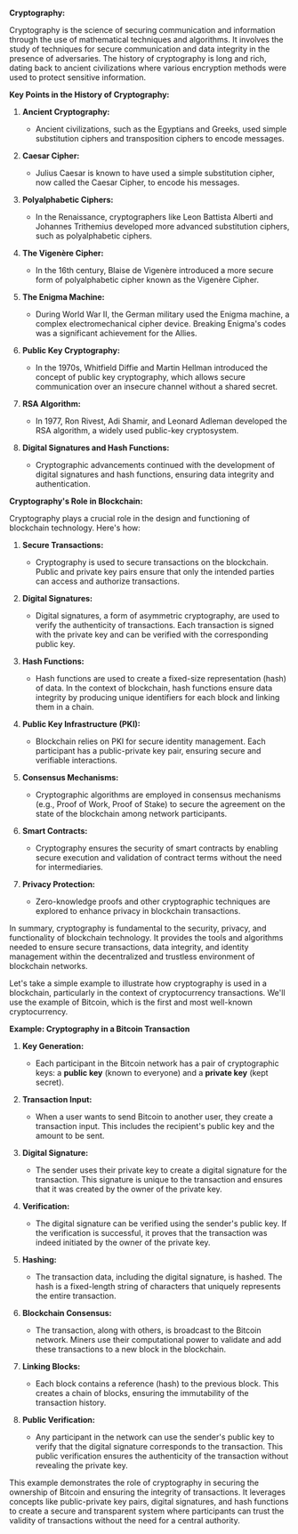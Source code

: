 **Cryptography:**

Cryptography is the science of securing communication and information through the use of mathematical techniques and algorithms. It involves the study of techniques for secure communication and data integrity in the presence of adversaries. The history of cryptography is long and rich, dating back to ancient civilizations where various encryption methods were used to protect sensitive information.

**Key Points in the History of Cryptography:**

1. **Ancient Cryptography:**
   - Ancient civilizations, such as the Egyptians and Greeks, used simple substitution ciphers and transposition ciphers to encode messages.

2. **Caesar Cipher:**
   - Julius Caesar is known to have used a simple substitution cipher, now called the Caesar Cipher, to encode his messages.

3. **Polyalphabetic Ciphers:**
   - In the Renaissance, cryptographers like Leon Battista Alberti and Johannes Trithemius developed more advanced substitution ciphers, such as polyalphabetic ciphers.

4. **The Vigenère Cipher:**
   - In the 16th century, Blaise de Vigenère introduced a more secure form of polyalphabetic cipher known as the Vigenère Cipher.

5. **The Enigma Machine:**
   - During World War II, the German military used the Enigma machine, a complex electromechanical cipher device. Breaking Enigma's codes was a significant achievement for the Allies.

6. **Public Key Cryptography:**
   - In the 1970s, Whitfield Diffie and Martin Hellman introduced the concept of public key cryptography, which allows secure communication over an insecure channel without a shared secret.

7. **RSA Algorithm:**
   - In 1977, Ron Rivest, Adi Shamir, and Leonard Adleman developed the RSA algorithm, a widely used public-key cryptosystem.

8. **Digital Signatures and Hash Functions:**
   - Cryptographic advancements continued with the development of digital signatures and hash functions, ensuring data integrity and authentication.

**Cryptography's Role in Blockchain:**

Cryptography plays a crucial role in the design and functioning of blockchain technology. Here's how:

1. **Secure Transactions:**
   - Cryptography is used to secure transactions on the blockchain. Public and private key pairs ensure that only the intended parties can access and authorize transactions.

2. **Digital Signatures:**
   - Digital signatures, a form of asymmetric cryptography, are used to verify the authenticity of transactions. Each transaction is signed with the private key and can be verified with the corresponding public key.

3. **Hash Functions:**
   - Hash functions are used to create a fixed-size representation (hash) of data. In the context of blockchain, hash functions ensure data integrity by producing unique identifiers for each block and linking them in a chain.

4. **Public Key Infrastructure (PKI):**
   - Blockchain relies on PKI for secure identity management. Each participant has a public-private key pair, ensuring secure and verifiable interactions.

5. **Consensus Mechanisms:**
   - Cryptographic algorithms are employed in consensus mechanisms (e.g., Proof of Work, Proof of Stake) to secure the agreement on the state of the blockchain among network participants.

6. **Smart Contracts:**
   - Cryptography ensures the security of smart contracts by enabling secure execution and validation of contract terms without the need for intermediaries.

7. **Privacy Protection:**
   - Zero-knowledge proofs and other cryptographic techniques are explored to enhance privacy in blockchain transactions.

In summary, cryptography is fundamental to the security, privacy, and functionality of blockchain technology. It provides the tools and algorithms needed to ensure secure transactions, data integrity, and identity management within the decentralized and trustless environment of blockchain networks.

Let's take a simple example to illustrate how cryptography is used in a blockchain, particularly in the context of cryptocurrency transactions. We'll use the example of Bitcoin, which is the first and most well-known cryptocurrency.

**Example: Cryptography in a Bitcoin Transaction**

1. **Key Generation:**
   - Each participant in the Bitcoin network has a pair of cryptographic keys: a **public key** (known to everyone) and a **private key** (kept secret).

2. **Transaction Input:**
   - When a user wants to send Bitcoin to another user, they create a transaction input. This includes the recipient's public key and the amount to be sent.

3. **Digital Signature:**
   - The sender uses their private key to create a digital signature for the transaction. This signature is unique to the transaction and ensures that it was created by the owner of the private key.

4. **Verification:**
   - The digital signature can be verified using the sender's public key. If the verification is successful, it proves that the transaction was indeed initiated by the owner of the private key.

5. **Hashing:**
   - The transaction data, including the digital signature, is hashed. The hash is a fixed-length string of characters that uniquely represents the entire transaction.

6. **Blockchain Consensus:**
   - The transaction, along with others, is broadcast to the Bitcoin network. Miners use their computational power to validate and add these transactions to a new block in the blockchain.

7. **Linking Blocks:**
   - Each block contains a reference (hash) to the previous block. This creates a chain of blocks, ensuring the immutability of the transaction history.

8. **Public Verification:**
   - Any participant in the network can use the sender's public key to verify that the digital signature corresponds to the transaction. This public verification ensures the authenticity of the transaction without revealing the private key.

This example demonstrates the role of cryptography in securing the ownership of Bitcoin and ensuring the integrity of transactions. It leverages concepts like public-private key pairs, digital signatures, and hash functions to create a secure and transparent system where participants can trust the validity of transactions without the need for a central authority.
